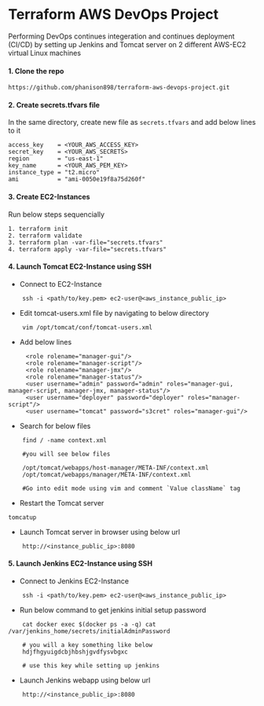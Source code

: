 # Terraform AWS DevOps Project

Performing DevOps continues integeration and continues deployment (CI/CD) by setting up Jenkins and Tomcat server on 2 different AWS-EC2 virtual Linux machines

#### 1. Clone the repo

```
https://github.com/phanison898/terraform-aws-devops-project.git
```

#### 2. Create secrets.tfvars file

In the same directory, create new file as `secrets.tfvars` and add below lines to it

```
access_key    = <YOUR_AWS_ACCESS_KEY>
secret_key    = <YOUR_AWS_SECRETS>
region        = "us-east-1"
key_name      = <YOUR_AWS_PEM_KEY>
instance_type = "t2.micro"
ami           = "ami-0050e19f8a75d260f"

```

#### 3. Create EC2-Instances

Run below steps sequencially

```
1. terraform init
2. terraform validate
3. terraform plan -var-file="secrets.tfvars"
4. terraform apply -var-file="secrets.tfvars"
```

#### 4. Launch Tomcat EC2-Instance using SSH

- Connect to EC2-Instance

```
    ssh -i <path/to/key.pem> ec2-user@<aws_instance_public_ip>
```

- Edit tomcat-users.xml file by navigating to below directory

```
    vim /opt/tomcat/conf/tomcat-users.xml
```

- Add below lines

```
     <role rolename="manager-gui"/>
     <role rolename="manager-script"/>
     <role rolename="manager-jmx"/>
     <role rolename="manager-status"/>
     <user username="admin" password="admin" roles="manager-gui, manager-script, manager-jmx, manager-status"/>
     <user username="deployer" password="deployer" roles="manager-script"/>
     <user username="tomcat" password="s3cret" roles="manager-gui"/>
```

- Search for below files

```
    find / -name context.xml

    #you will see below files

    /opt/tomcat/webapps/host-manager/META-INF/context.xml
    /opt/tomcat/webapps/manager/META-INF/context.xml

    #Go into edit mode using vim and comment `Value className` tag

```

- Restart the Tomcat server

```
tomcatup
```

- Launch Tomcat server in browser using below url

```
    http://<instance_public_ip>:8080
```

#### 5. Launch Jenkins EC2-Instance using SSH

- Connect to Jenkins EC2-Instance

```
    ssh -i <path/to/key.pem> ec2-user@<aws_instance_public_ip>
```

- Run below command to get jenkins initial setup password

```
    cat docker exec $(docker ps -a -q) cat /var/jenkins_home/secrets/initialAdminPassword

    # you will a key something like below
    hdjfhgyuigdcbjhbshjgvdfysvbgxc

    # use this key while setting up jenkins
```

- Launch Jenkins webapp using below url

```
    http://<instance_public_ip>:8080
```
